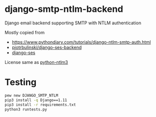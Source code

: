 # django-smtp-ntlm-backend
Django email backend supporting SMTP with NTLM authentication

Mostly copied from
- https://www.pythondiary.com/tutorials/django-ntlm-smtp-auth.html
- [piotrbulinski/django-ses-backend](https://github.com/piotrbulinski/django-ses-backend)
- [django-ses](https://github.com/django-ses/django-ses)

License same as [python-ntlm3](https://github.com/trustrachel/python-ntlm3/blob/master/LICENSE.md)

# Testing
```bash
pew new DJANGO_SMTP_NTLM
pip3 install -q Django==1.11
pip3 install -r requirements.txt
python3 runtests.py
```
